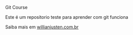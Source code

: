 Git Course

Este é um repositorio teste para aprender com git funciona

Saiba mais em [willianjusten.com.br](http://willianjusten.com.br)